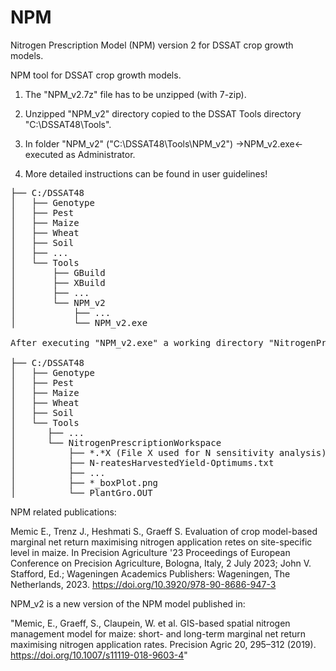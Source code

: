 # NPM

Nitrogen Prescription Model (NPM) version 2 for DSSAT crop growth models.

NPM tool for DSSAT crop growth models.

1. The "NPM_v2.7z" file has to be unzipped (with 7-zip). 

2. Unzipped "NPM_v2" directory copied to the DSSAT Tools directory "C:\DSSAT48\Tools". 

3. In folder "NPM_v2" ("C:\DSSAT48\Tools\NPM_v2")  ->NPM_v2.exe<- executed as Administrator.

4. More detailed instructions can be found in user guidelines!


<pre>
├── C:/DSSAT48
│   ├── Genotype
│   ├── Pest
│   ├── Maize
│   ├── Wheat
│   ├── Soil
│   ├── ...	
│   └── Tools
│       ├── GBuild
│       ├── XBuild
│       ├── ...
│       └── NPM_v2
│           ├── ...
│           └── NPM_v2.exe	

After executing "NPM_v2.exe" a working directory "NitrogenPrescriptionWorkspace" is created in "Tools" directory where optimization is conducted and optimization output files saved:

├── C:/DSSAT48
│   ├── Genotype
│   ├── Pest
│   ├── Maize
│   ├── Wheat
│   ├── Soil
│   └── Tools	
│      ├── ...	
│      └── NitrogenPrescriptionWorkspace
│          ├── *.*X (File X used for N sensitivity analysis)
│          ├── N-reatesHarvestedYield-Optimums.txt
│          ├── ...
│          ├── *_boxPlot.png	
│          └── PlantGro.OUT
</pre>

NPM related publications:

Memic E., Trenz J., Heshmati S., Graeff S. Evaluation of crop model-based marginal net return maximising nitrogen application retes on site-specific level in maize. In Precision Agriculture '23 Proceedings of European Conference on Precision Agriculture, Bologna, Italy, 2 July 2023; John V. Stafford, Ed.; Wageningen Academics Publishers: Wageningen, The Netherlands, 2023. https://doi.org/10.3920/978-90-8686-947-3


NPM_v2 is a new version of the NPM model published in:

"Memic, E., Graeff, S., Claupein, W. et al. GIS-based spatial nitrogen management model for maize: short- and long-term marginal net return maximising nitrogen application rates. Precision Agric 20, 295–312 (2019). https://doi.org/10.1007/s11119-018-9603-4"


